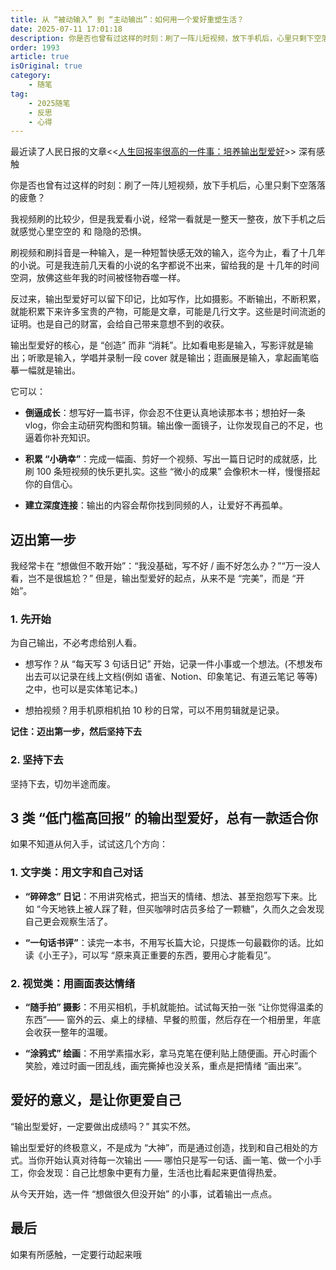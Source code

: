 ```yaml
---
title: 从 “被动输入” 到 “主动输出”：如何用一个爱好重塑生活？
date: 2025-07-11 17:01:18
description: 你是否也曾有过这样的时刻：刷了一阵儿短视频，放下手机后，心里只剩下空落落的疲惫？
order: 1993
article: true
isOriginal: true
category:
    - 随笔
tag: 
    - 2025随笔
    - 反思
    - 心得
---
```

最近读了人民日报的文章<<[人生回报率很高的一件事：培养输出型爱好](https://mp.weixin.qq.com/s/AB8YnGzEfEXBHVyjzI0ZLw)>> 深有感触 

你是否也曾有过这样的时刻：刷了一阵儿短视频，放下手机后，心里只剩下空落落的疲惫？

我视频刷的比较少，但是我爱看小说，经常一看就是一整天一整夜，放下手机之后 就感觉心里空空的 和 隐隐的恐惧。

刷视频和刷抖音是一种输入，是一种短暂快感无效的输入，迄今为止，看了十几年的小说。可是我连前几天看的小说的名字都说不出来，留给我的是 十几年的时间空洞，放佛这些年我的时间被怪物吞噬一样。

反过来，输出型爱好可以留下印记，比如写作，比如摄影。不断输出，不断积累，就能积累下来许多宝贵的产物，可能是文章，可能是几行文字。这些是时间流逝的证明。也是自己的财富，会给自己带来意想不到的收获。

输出型爱好的核心，是 “创造” 而非 “消耗”。比如看电影是输入，写影评就是输出；听歌是输入，学唱并录制一段 cover 就是输出；逛画展是输入，拿起画笔临摹一幅就是输出。

它可以：

- **倒逼成长**：想写好一篇书评，你会忍不住更认真地读那本书；想拍好一条 vlog，你会主动研究构图和剪辑。输出像一面镜子，让你发现自己的不足，也逼着你补充知识。

- **积累 “小确幸”**：完成一幅画、剪好一个视频、写出一篇日记时的成就感，比刷 100 条短视频的快乐更扎实。这些 “微小的成果” 会像积木一样，慢慢搭起你的自信心。

- **建立深度连接**：输出的内容会帮你找到同频的人，让爱好不再孤单。


## 迈出第一步

我经常卡在 “想做但不敢开始”：“我没基础，写不好 / 画不好怎么办？”“万一没人看，岂不是很尴尬？” 但是，输出型爱好的起点，从来不是 “完美”，而是 “开始”。

### 1. 先开始

为自己输出，不必考虑给别人看。

- 想写作？从 “每天写 3 句话日记” 开始，记录一件小事或一个想法。(不想发布出去可以记录在线上文档(例如 语雀、Notion、印象笔记、有道云笔记 等等)之中，也可以是实体笔记本。)

- 想拍视频？用手机原相机拍 10 秒的日常，可以不用剪辑就是记录。


**记住：迈出第一步，然后坚持下去**

### 2.  坚持下去

坚持下去，切勿半途而废。


##  3 类 “低门槛高回报” 的输出型爱好，总有一款适合你

如果不知道从何入手，试试这几个方向：

### 1. 文字类：用文字和自己对话

- **“碎碎念” 日记**：不用讲究格式，把当天的情绪、想法、甚至抱怨写下来。比如 “今天地铁上被人踩了鞋，但买咖啡时店员多给了一颗糖”，久而久之会发现自己更会观察生活了。

- **“一句话书评”**：读完一本书，不用写长篇大论，只提炼一句最戳你的话。比如读《小王子》，可以写 “原来真正重要的东西，要用心才能看见”。

### 2. 视觉类：用画面表达情绪

- **“随手拍” 摄影**：不用买相机，手机就能拍。试试每天拍一张 “让你觉得温柔的东西”—— 窗外的云、桌上的绿植、早餐的煎蛋，然后存在一个相册里，年底会收获一整年的温暖。

- **“涂鸦式” 绘画**：不用学素描水彩，拿马克笔在便利贴上随便画。开心时画个笑脸，难过时画一团乱线，画完撕掉也没关系，重点是把情绪 “画出来”。




## 爱好的意义，是让你更爱自己

“输出型爱好，一定要做出成绩吗？” 其实不然。

输出型爱好的终极意义，不是成为 “大神”，而是通过创造，找到和自己相处的方式。当你开始认真对待每一次输出 —— 哪怕只是写一句话、画一笔、做一个小手工，你会发现：自己比想象中更有力量，生活也比看起来更值得热爱。

从今天开始，选一件 “想做很久但没开始” 的小事，试着输出一点点。

## 最后

如果有所感触，一定要行动起来哦